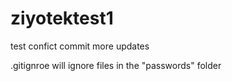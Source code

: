 # ziyotektest1

test confict commit
more updates

.gitignroe will ignore files in the "passwords" folder
